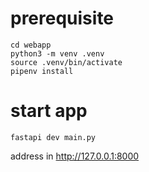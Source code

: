 # prerequisite
```
cd webapp
python3 -m venv .venv
source .venv/bin/activate
pipenv install
```

# start app
```
fastapi dev main.py
```

address in http://127.0.0.1:8000